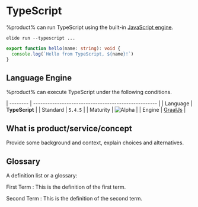 # TypeScript

%product% can run TypeScript using the built-in [JavaScript engine](JavaScript.md).

```Console
elide run --typescript ...
```
```Typescript
export function hello(name: string): void {
  console.log(`Hello from TypeScript, ${name}!`)
}
```

## Language Engine

%product% can execute TypeScript under the following conditions.

| -------- | ---------------------------------------------------- |
| Language | **TypeScript**                                       |
| Standard | `5.4.5`                                              |
| Maturity | ![Alpha](https://img.shields.io/badge/-alpha-blue)   |
| Engine   | [GraalJs](https://github.com/oracle/graaljs)         |

## What is product/service/concept

Provide some background and context, explain choices and alternatives.

## Glossary

A definition list or a glossary:

First Term
: This is the definition of the first term.

Second Term
: This is the definition of the second term.
